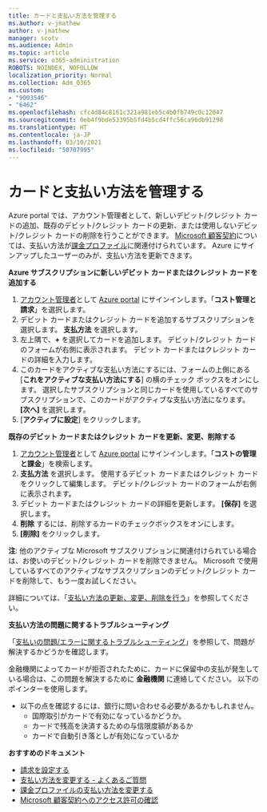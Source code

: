 ```yaml
---
title: カードと支払い方法を管理する
ms.author: v-jmathew
author: v-jmathew
manager: scotv
ms.audience: Admin
ms.topic: article
ms.service: o365-administration
ROBOTS: NOINDEX, NOFOLLOW
localization_priority: Normal
ms.collection: Adm_O365
ms.custom:
- "9003546"
- "6462"
ms.openlocfilehash: cfc4d84c8161c321a981eb5c4b0fb749c0c12047
ms.sourcegitcommit: 0eb4f9bde53395b5fd4b5cd4ffc56ca96db91298
ms.translationtype: HT
ms.contentlocale: ja-JP
ms.lasthandoff: 03/10/2021
ms.locfileid: "50707995"
---
```

# <a name="manage-card-and-payment-method"></a>カードと支払い方法を管理する

Azure portal では、アカウント管理者として、新しいデビット/クレジット カードの追加、既存のデビット/クレジット カードの更新、または使用しないデビット/クレジット カードの削除を行うことができます。 [Microsoft 顧客契約](https://docs.microsoft.com/azure/billing/billing-how-to-change-credit-card?WT.mc_id=Portal-Microsoft_Azure_Support#check-access-to-a-microsoft-customer-agreement)については、支払い方法が[課金プロファイル](https://docs.microsoft.com/azure/billing/billing-how-to-change-credit-card?WT.mc_id=Portal-Microsoft_Azure_Support#change-payment-method-for-a-billing-profile)に関連付けられています。 Azure にサインアップしたユーザーのみが、支払い方法を更新できます。

**Azure サブスクリプションに新しいデビット カードまたはクレジット カードを追加する**

1. [アカウント管理者](https://docs.microsoft.com/azure/cost-management-billing/manage/billing-subscription-transfer?WT.mc_id=Portal-Microsoft_Azure_Support#whoisaa)として [Azure portal](https://ms.portal.azure.com/) にサインインします。「**コスト管理と請求**」を選択します。
2. デビット カードまたはクレジット カードを追加するサブスクリプションを選択します。 **支払方法** を選択します。
3. 左上隅で、**+** を選択してカードを追加します。 デビット/クレジット カードのフォームが右側に表示されます。 デビット カードまたはクレジット カードの詳細を入力します。
4. このカードをアクティブな支払い方法にするには、フォームの上側にある [**これをアクティブな支払い方法にする**] の横のチェック ボックスをオンにします。 選択したサブスクリプションと同じカードを使用しているすべてのサブスクリプションで、このカードがアクティブな支払い方法になります。 **[次へ]** を選択します。
5. [**アクティブに設定**] をクリックします。 
 
**既存のデビット カードまたはクレジット カードを更新、変更、削除する**

1.  [アカウント管理者](https://docs.microsoft.com/azure/billing/billing-subscription-transfer?WT.mc_id=Portal-Microsoft_Azure_Support#whoisaa)として [Azure portal](https://portal.azure.com/) にサインインします。「**コストの管理と課金**」を検索します。
2.  **支払方法** を選択します。 使用するデビット カードまたはクレジット カードをクリックして編集します。 デビット/クレジット カードのフォームが右側に表示されます。
3.  デビット カードまたはクレジット カードの詳細を更新します。 **[保存]** を選択します。
4.  **削除** するには、削除するカードのチェックボックスをオンにします。
5.  **[削除]** をクリックします。

**注**: 他のアクティブな Microsoft サブスクリプションに関連付けられている場合は、お使いのデビット/クレジット カードを削除できません。 Microsoft で使用しているすべてのアクティブなサブスクリプションのデビット/クレジット カードを削除して、もう一度お試しください。

詳細については、「[支払い方法の更新、変更、削除を行う](https://docs.microsoft.com/azure/billing/billing-how-to-change-credit-card?WT.mc_id=Portal-Microsoft_Azure_Support)」を参照してください。

**支払い方法の問題に関するトラブルシューティング**

「[支払いの問題/エラーに関するトラブルシューティング](https://docs.microsoft.com/azure/cost-management-billing/manage/billing-troubleshoot-azure-payment-issues)」を参照して、問題が解決するかどうかを確認します。

金融機関によってカードが拒否されたために、カードに保留中の支払が発生している場合は、この問題を解決するために **金融機関** に連絡してください。 以下のポインターを使用します。

- 以下の点を確認するには、銀行に問い合わせる必要があるかもしれません。 
    - 国際取引がカードで有効になっているかどうか。
    - カードで残高を決済するための与信限度額があるか
    - カードで自動引き落としが有効になっているか

**おすすめのドキュメント**

- [請求を設定する](https://docs.microsoft.com/azure/cost-management-billing/manage/pay-by-invoice)
- [支払い方法を変更する - よくあるご質問](https://docs.microsoft.com/azure/cost-management-billing/manage/change-credit-card?WT.mc_id=Portal-Microsoft_Azure_Support#frequently-asked-questions)
- [課金プロファイルの支払い方法を変更する](https://docs.microsoft.com/azure/cost-management-billing/manage/change-credit-card?WT.mc_id=Portal-Microsoft_Azure_Support#change-payment-method-for-a-billing-profile)
- [Microsoft 顧客契約へのアクセス許可の確認](https://docs.microsoft.com/azure/cost-management-billing/manage/change-credit-card?WT.mc_id=Portal-Microsoft_Azure_Support#check-access-to-a-microsoft-customer-agreement)
